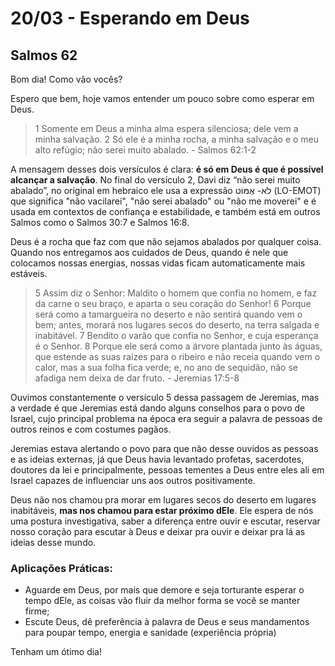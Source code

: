 # 20/03 - Esperando em Deus

## Salmos 62

Bom dia! Como vão vocês? 

Espero que bem, hoje vamos entender um pouco sobre como esperar em Deus.

> 1 Somente em Deus a minha alma espera silenciosa; dele vem a minha salvação. 2 Só ele é a minha rocha, a minha salvação e o meu alto refúgio; não serei muito abalado. - Salmos 62:1-2
> 

A mensagem desses dois versículos é clara: **é só em Deus é que é possível alcançar a salvação**. No final do versículo 2, Davi diz “não serei muito abalado”, no original em hebraico ele usa a expressão לֹא- אֶמּוֹט (LO-EMOT) que significa "não vacilarei", "não serei abalado" ou "não me moverei" e é usada em contextos de confiança e estabilidade, e também está em outros Salmos como o Salmos 30:7 e Salmos 16:8.

Deus é a rocha que faz com que não sejamos abalados por qualquer coisa. Quando nos entregamos aos cuidados de Deus, quando é nele que colocamos nossas energias, nossas vidas ficam automaticamente mais estáveis.

  

> 5 Assim diz o Senhor: Maldito o homem que confia no homem, e faz da carne o seu braço, e aparta o seu coração do Senhor! 6 Porque será como a tamargueira no deserto e não sentirá quando vem o bem; antes, morará nos lugares secos do deserto, na terra salgada e inabitável. 7 Bendito o varão que confia no Senhor, e cuja esperança é o Senhor. 8 Porque ele será como a árvore plantada junto às águas, que estende as suas raízes para o ribeiro e não receia quando vem o calor, mas a sua folha fica verde; e, no ano de sequidão, não se afadiga nem deixa de dar fruto. - Jeremias 17:5-8
> 

Ouvimos constantemente o versículo 5 dessa passagem de Jeremias, mas a verdade é que Jeremias está dando alguns conselhos para o povo de Israel, cujo principal problema na época era seguir a palavra de pessoas de outros reinos e com costumes pagãos. 

Jeremias estava alertando o povo para que não desse ouvidos as pessoas e as ideias externas, já que Deus havia levantado profetas, sacerdotes, doutores da lei e principalmente, pessoas tementes a Deus entre eles ali em Israel capazes de influenciar uns aos outros positivamente.

Deus não nos chamou pra morar em lugares secos do deserto em lugares inabitáveis, **mas nos chamou para estar próximo dEle**. Ele espera de nós uma postura investigativa, saber a diferença entre ouvir e escutar, reservar nosso coração para escutar à Deus e deixar pra ouvir e deixar pra lá as ideias desse mundo.

### Aplicações Práticas:

- Aguarde em Deus, por mais que demore e seja torturante esperar o tempo dEle, as coisas vão fluir da melhor forma se você se manter firme;
- Escute Deus, dê preferência à palavra de Deus e seus mandamentos para poupar tempo, energia e sanidade (experiência própria)

Tenham um ótimo dia!